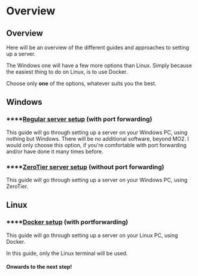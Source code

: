 # Overview

## Overview

Here will be an overview of the different guides and approaches to setting up a server.

The Windows one will have a few more options than Linux. Simply because the easiest thing to do on Linux, is to use Docker.

Choose only **one** of the options, whatever suits you the best.

## Windows

### ****[**Regular server setup**](windows-setup/regular-setup/) **(with port forwarding)**

This guide will go through setting up a server on your Windows PC, using nothing but Windows. There will be no additional software, beyond MO2. I would only choose this option, if you're comfortable with port forwarding and/or have done it many times before.

### ****[**ZeroTier server setup**](windows-setup/zerotier-setup/) **(without port forwarding)**

This guide will go through setting up a server on your Windows PC, using ZeroTier.

## Linux

### ****[**Docker setup**](linux-setup/docker-setup.md) **(with portforwarding)**

This guide will go through setting up a server on your Linux PC, using Docker.

In this guide, only the Linux terminal will be used.

#### Onwards to the next step!
